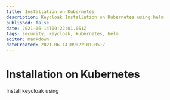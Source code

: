 ```yaml
---
title: Installation on Kubernetes
description: Keycloak Installation on Kubernetes using helm
published: false
date: 2021-06-14T09:22:01.051Z
tags: security, keycloak, kubernetes, helm
editor: markdown
dateCreated: 2021-06-14T09:22:01.051Z
---
```


# Installation on Kubernetes

Install keycloak using